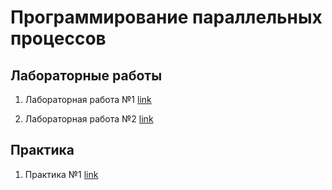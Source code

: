 # Программирование параллельных процессов

## Лабораторные работы

1. Лабораторная работа №1 [link](./lab_01/)

2. Лабораторная работа №2 [link](./lab_02/)

## Практика

1. Практика №1 [link](./test1/)